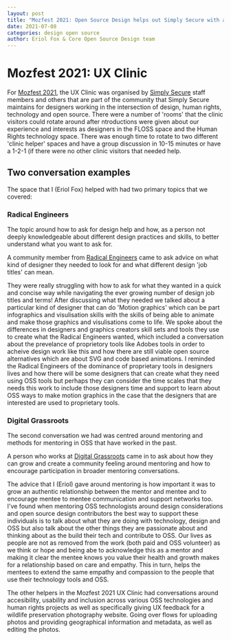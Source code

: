 ```yaml
---
layout: post
title: "Mozfest 2021: Open Source Design helps out Simply Secure with a UX Clinic"
date: 2021-07-08
categories: design open source 
author: Eriol Fox & Core Open Source Design team
---
```


# Mozfest 2021: UX Clinic

For [Mozfest 2021](https://www.mozillafestival.org/en/), the UX Clinic was organised by [Simply Secure](https://simplysecure.org/) staff members and others that are part of the community that Simply Secure maintains for designers working in the intersection of design, human rights, technology and open source. There were a number of 'rooms' that the clinic visitors could rotate around after ntroductions were given about our experience and interests as designers in the FLOSS space and the Human Rights technology space.
There was enough time to rotate to two different 'clinic helper' spaces and have a group discussion in 10-15 minutes or have a 1-2-1 (if there were no other clinic visitors that needed help.

## Two conversation examples
The space that I (Eriol Fox) helped with had two primary topics that we covered:

### Radical Engineers
The topic around how to ask for design help and how, as a person not deeply knowledgeable about different design practices and skills, to better understand what you want to ask for.

A community member from [Radical Engineers](https://radicalengineers.com/) came to ask advice on what kind of designer they needed to look for and what different design 'job titles' can mean. 

They were really struggling with how to ask for what they wanted in a quick and concise way while navigating the ever growing number of design job titles and terms! 
After discussing what they needed we talked about a particular kind of designer that can do 'Motion graphics' which can be part infographics and visulisation skills with the skills of being able to animate and make those graphics and visulisations come to life. 
We spoke about the differences in designers and graphics creators skill sets and tools they use to create what the Radical Engineers wanted, which included a conversation about the prevelance of proprietory tools like Adobes tools in order to acheive design work like this and how there are still viable open source alternatives which are about SVG and code based animations. 
I reminded the Radical Engineers of the dominance of proprietary tools in designers lives and how there will be some designers that can create what they need using OSS tools but perhaps they can consider the time scales that they needs this work to include those designers time and support to learn about OSS ways to make motion graphics in the case that the designers that are interested are used to proprietary tools.
    
### Digital Grassroots
The second conversation we had was centred around mentoring and methods for mentoring in OSS that have worked in the past. 

A person who works at [Digital Grassroots](https://digitalgrassroots.org/) came in to ask about how they can grow and create a community feeling around mentoring and how to encourage participation in broader mentoring conversations.

The advice that I (Eriol) gave around mentoring is how important it was to grow an authentic relationship between the mentor and mentee and to encourage mentee to mentee communication and support networks too. 
I've found when mentoring OSS technologists around design considerations and open source design contributors the best way to support these individuals is to talk about what they are doing with technology, design and OSS but also talk about the other things they are passionate about and thinking about as the build their tech and contribute to OSS. 
Our lives as people are not as removed from the work (both paid and OSS volunteer) as we think or hope and being abe to acknowledge this as a mentor and making it clear the mentee knows you value their health and growth makes for a relationship based on care and empathy. This in turn, helps the mentees to extend the same empathy and compassion to the people that use their technology tools and OSS.
    
The other helpers in the Mozfest 2021 UX Clinic had conversations around accesibility, usability and inclusion across various OSS technologies and human rights projects as well as specifically giving UX feedback for a wildlife preservation photography website. Going over flows for uploading photos and providing geographical information and metadata, as well as editing the photos.

